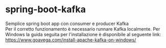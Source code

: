 # spring-boot-kafka
Semplice spring boot app con consumer e producer Kafka<br>
Per il corretto funzionamento è necessario runnare Kafka localmente. Per Windows la guida seguita per l'installazione è disponibile al seguente link:<br>
https://www.goavega.com/install-apache-kafka-on-windows/


